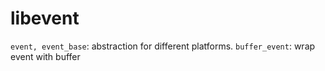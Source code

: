 # libevent

`event, event_base`: abstraction for different platforms.
`buffer_event`: wrap event with buffer
